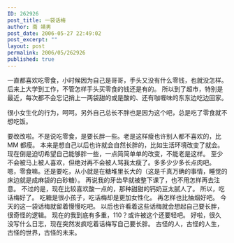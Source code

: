 ```yaml
---
ID: 262926
post_title: 一袋话梅
author: 南 靖男
post_date: 2006-05-27 22:49:02
post_excerpt: ""
layout: post
permalink: 2006/05/262926
published: true
---
```

一直都喜欢吃零食，小时候因为自己是哥哥，手头又没有什么零钱，也就没怎样。
后来上大学到工作，不管怎样手头买零食的钱还是有的。
所以到了超市，特别是最近，每次都不会忘记捎上一两袋甜的或是酸的、还有咖喱味的东东边吃边回家。
<!--more-->很小女生化的行为，呵呵。另外自己总长不胖也是因为这个吧，总是吃了零食就不想吃饭。
要改改啦。不是说吃零食，是要长胖一些。老是这样瘦也许别人都不喜欢的，比 MM 都瘦。
本来是想自己以后也许就会自然长胖的，比如生活环境改变了就会。
现在倒是迫切希望自己能够胖一些，一点简简单单的改变，不能老是这样。
至少不会被马上被人喜欢，但绝对再不会被人骂我太瘦了。多多少少多长点肉吧。
嗯，零食嘛。还是要吃，从小就是在糖堆里长大的（这是千真万确的事情，睡觉的床边就是成麻袋的白砂糖）。
再说我的牙齿早就被整下课了，也不用怎样再去注意。
不过的是，现在比较喜欢酸一点的，那种甜甜的钙奶豆太腻人了。
所以，吃话梅好了。
吃糖是很小孩子，吃话梅却是更加女性化。
再怎样也比抽烟好吧。
今天的这一袋话梅就留着慢慢吃吧。
以后也许看着这些话梅就会想起自己要长胖，很奇怪的逻辑。
现在的我到底有多重，110？或许被这个还要轻吧。
好啦，很久没写什么日志，现在突然发疯吃着话梅写自己要长胖。
古怪的人，古怪的人生，古怪的世界，古怪的未来。